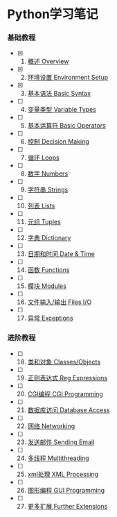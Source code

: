 # Python学习笔记

### 基础教程

- [x] 1. [概述 Overview](./1.概述%20Overview/)

- [x] 2. [环境设置 Environment Setup](./2.环境设置%20Environment%20Setup/)

- [x] 3. [基本语法 Basic Syntax](./3.基本语法%20Basic%20Syntax/)

- [ ] 4. [变量类型 Variable Types](./4.变量类型%20Variable%20Types/)

- [ ] 5. [基本运算符 Basic Operators](./5.基本运算符%20Basic%20Operators/)

- [ ] 6. [控制 Decision Making](./6.控制%20Decision%20Making/)

- [ ] 7. [循环 Loops](./7.循环%20Loops/)

- [ ] 8. [数字 Numbers](./8.数字%20Numbers/)

- [ ] 9. [字符串 Strings](./9.字符串%20Strings/)

- [ ] 10. [列表 Lists](./10.列表%20Lists/)

- [ ] 11. [元组 Tuples](./11.元组%20Tuples/)

- [ ] 12. [字典 Dictionary](./12.字典%20Dictionary/)

- [ ] 13. [日期和时间 Date & Time](./13.日期和时间%20Date%20&%20Time/)

- [ ] 14. [函数 Functions](./14.函数%20Functions/)

- [ ] 15. [模块 Modules](./15.模块%20Modules/)

- [ ] 16. [文件输入/输出 Files I/O](./16.文件输入/输出%20Files%20I/O/)

- [ ] 17. [异常 Exceptions](./17.异常%20Exceptions/)


### 进阶教程
- [ ] 18. [类和对象 Classes/Objects](./18.类和对象%20Classes/Objects/)

- [ ] 19. [正则表达式 Reg Expressions](./19.正则表达式%20Reg%20Expressions/)

- [ ] 20. [CGI编程 CGI Programming](./20.CGI编程%20CGI%20Programming/)

- [ ] 21. [数据库访问 Database Access](./21.数据库访问%20Database%20Access/)

- [ ] 22. [网络 Networking](./22.网络%20Networking/)

- [ ] 23. [发送邮件 Sending Email](./23.发送邮件%20Sending%20Email/)

- [ ] 24. [多线程 Multithreading](./24.多线程%20Multithreading/)

- [ ] 25. [xml处理 XML Processing](./25.xml处理%20XMLvProcessing/)

- [ ] 26. [图形编程 GUI Programming](./26.图形编程%20GUI%20Programming/)

- [ ] 27. [更多扩展 Further Extensions](./27.更多扩展%20Further%20Extensions/)
